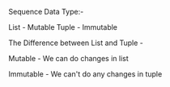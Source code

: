 Sequence Data Type:-

List - Mutable
Tuple - Immutable

The Difference between List and Tuple -

Mutable - We can do changes in list 

Immutable - We can't do any changes in tuple

